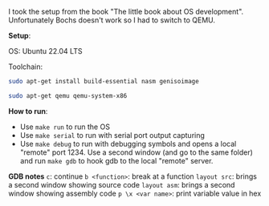 I took the setup from the book "The little book about OS development". Unfortunately Bochs doesn't work so I had to switch to QEMU.

**Setup**:

OS: Ubuntu 22.04 LTS

Toolchain:

```bash
sudo apt-get install build-essential nasm genisoimage

sudo apt-get qemu qemu-system-x86
```

**How to run**:
- Use `make run` to run the OS
- Use `make serial` to run with serial port output capturing
- Use `make debug` to run with debugging symbols and opens a local "remote" port 1234. Use a second window (and go to the same folder) and run `make gdb` to hook gdb to the local "remote" server.

**GDB notes**
`c`:                continue
`b <function>`:     break at a function
`layout src`:       brings a second window showing source code
`layout asm`:       brings a second window showing assembly code
`p \x <var name>`:  print variable value in hex